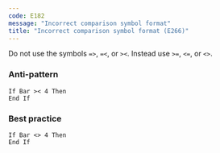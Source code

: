 ```yaml
---
code: E182
message: "Incorrect comparison symbol format"
title: "Incorrect comparison symbol format (E266)"
---
```


Do not use the symbols `=>`, `=<`, or `><`. Instead use `>=`, `<=`, or `<>`.

### Anti-pattern

```vba
If Bar >< 4 Then
End If
```

### Best practice

```vba
If Bar <> 4 Then
End If
```
